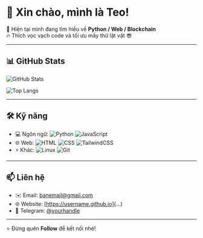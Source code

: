 # 👋 Xin chào, mình là Teo!

🌱 Hiện tại mình đang tìm hiểu về **Python / Web / Blockchain**  
🔥 Thích vọc vạch code và tối ưu mấy thứ lặt vặt 😎  

---

## 📊 GitHub Stats
![GitHub Stats](https://github-readme-stats.vercel.app/api?username=devteo-tdq&show_icons=true&theme=tokyonight)

![Top Langs](https://github-readme-stats.vercel.app/api/top-langs/?username=devteo-tdq&layout=compact&theme=tokyonight)

---

## 🛠️ Kỹ năng
- 💻 Ngôn ngữ: ![Python](https://img.shields.io/badge/-Python-blue?logo=python) ![JavaScript](https://img.shields.io/badge/-JavaScript-yellow?logo=javascript)  
- 🌐 Web: ![HTML](https://img.shields.io/badge/-HTML-orange?logo=html5) ![CSS](https://img.shields.io/badge/-CSS-blue?logo=css3) ![TailwindCSS](https://img.shields.io/badge/-TailwindCSS-teal?logo=tailwind-css)  
- ⚡ Khác: ![Linux](https://img.shields.io/badge/-Linux-black?logo=linux) ![Git](https://img.shields.io/badge/-Git-red?logo=git)

---

## 📫 Liên hệ
- ✉️ Email: [banemail@gmail.com](mailto:devteo-tdq@gmail.com)  
- 🌐 Website: [https://username.github.io](...)  
- 💬 Telegram: [@yourhandle](...)  

---

⭐️ Đừng quên **Follow** để kết nối nhé!
